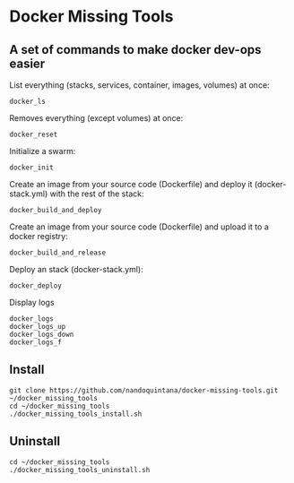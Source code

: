 # Docker Missing Tools

## A set of commands to make docker dev-ops easier


List everything (stacks, services, container, images, volumes) at once:

```
docker_ls
```

Removes everything (except volumes) at once:

```
docker_reset
```


Initialize a swarm:
```
docker_init
```


Create an image from your source code (Dockerfile) and deploy it (docker-stack.yml) with the rest of the stack:
```
docker_build_and_deploy
```


Create an image from your source code (Dockerfile) and upload it to a docker registry:
```
docker_build_and_release
```


Deploy an stack (docker-stack.yml):
```
docker_deploy
```


Display logs
```
docker_logs
docker_logs_up
docker_logs_down
docker_logs_f
```

## Install

```
git clone https://github.com/nandoquintana/docker-missing-tools.git ~/docker_missing_tools
cd ~/docker_missing_tools
./docker_missing_tools_install.sh
```

## Uninstall

```
cd ~/docker_missing_tools
./docker_missing_tools_uninstall.sh
```
